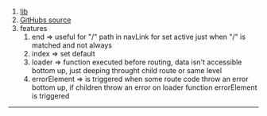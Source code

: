 1. [lib](https://reactrouter.com/en/main)
2. [GitHubs source](https://github.com/academind/react-complete-guide-code/tree/20-building-mpas-with-react-router-updated/code/32-finished/frontend/src)
3. features
	1. end => useful for "/" path in navLink for set active just when "/" is matched and not always
	2. index => set default
	3. loader => function executed before routing, data isn't accessible bottom up, just deeping throught child route or same level
	4. errorElement => is triggered when some route code throw an error bottom up, if children throw an error on loader function errorElement is triggered
---
```jsx
```